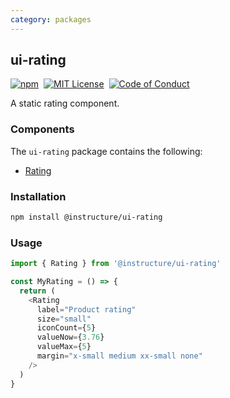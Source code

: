 ```yaml
---
category: packages
---
```


## ui-rating

[![npm][npm]][npm-url]&nbsp;
[![MIT License][license-badge]][license]&nbsp;
[![Code of Conduct][coc-badge]][coc]

A static rating component.

### Components

The `ui-rating` package contains the following:

- [Rating](#Rating)

### Installation

```sh
npm install @instructure/ui-rating
```

### Usage

```js
import { Rating } from '@instructure/ui-rating'

const MyRating = () => {
  return (
    <Rating
      label="Product rating"
      size="small"
      iconCount={5}
      valueNow={3.76}
      valueMax={5}
      margin="x-small medium xx-small none"
    />
  )
}
```

[npm]: https://img.shields.io/npm/v/@instructure/ui-rating.svg
[npm-url]: https://npmjs.com/package/@instructure/ui-rating
[license-badge]: https://img.shields.io/npm/l/instructure-ui.svg?style=flat-square
[license]: https://github.com/instructure/instructure-ui/blob/master/LICENSE
[coc-badge]: https://img.shields.io/badge/code%20of-conduct-ff69b4.svg?style=flat-square
[coc]: https://github.com/instructure/instructure-ui/blob/master/CODE_OF_CONDUCT.md
